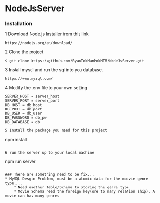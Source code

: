 # NodeJsServer

### Installation
1 Download Node.js Installer from this link
```
https://nodejs.org/en/download/
```
2 Clone the project
```
$ git clone https://github.com/RyanTokManMokMTM/NodeJsServer.git
```
3 Install mysql and run the sql into you database.
```
https://www.mysql.com/
```
4 Modify the .env file to your own setting 
```
SERVER_HOST = server_host
SERVER_PORT = server_port
DB_HOST = db_host
DB_PORT = db_port
DB_USER = db_user
DB_PASSWORD = db_pw
DB_DATABASE = db

5 Install the package you need for this project
```
npm install
```

6 run the server up to your local machine
```
npm run server
```

### There are something need to be fix...
* MySQL Desgin Problem, must be a atomic data for the moivie genre type....
    * Need another table/Schema to storing the genre type
    * Movie Schema need the foreign key(one to many relation ship). A movie can has many genres